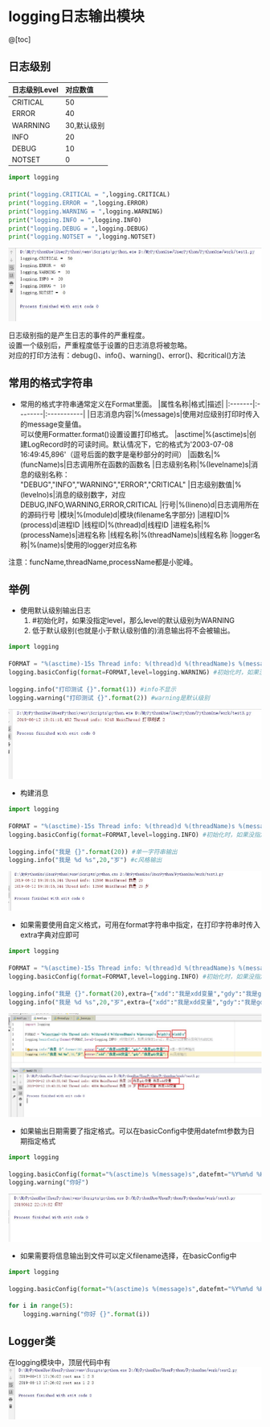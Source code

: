 # logging日志输出模块

@[toc]

## 日志级别

|日志级别Level|对应数值|
|:----|:----------|
CRITICAL|50
ERROR|40
WARRNING|30,默认级别
INFO|20
DEBUG|10
NOTSET|0

````python
import logging

print("logging.CRITICAL = ",logging.CRITICAL)
print("logging.ERROR = ",logging.ERROR)
print("logging.WARNING = ",logging.WARNING)
print("logging.INFO = ",logging.INFO)
print("logging.DEBUG = ",logging.DEBUG)
print("logging.NOTSET = ",logging.NOTSET)
````

![logging_001.jpg](../../../img/python/logging_001.jpg)  

日志级别指的是产生日志的事件的严重程度。  
设置一个级别后，严重程度低于设置的日志消息将被忽略。  
对应的打印方法有：debug()、info()、warning()、error()、和critical()方法  

## 常用的格式字符串

* 常用的格式字符串通常定义在Format里面。
|属性名称|格式|描述|
|:-------|:--------|:-----------|
|日志消息内容|%(message)s|使用对应级别打印时传入的message变量值。<br/>可以使用Formatter.format()设置设置打印格式。
|asctime|%(asctime)s|创建LogRecord时的可读时间。默认情况下，它的格式为'2003-07-08 16:49:45,896'（逗号后面的数字是毫秒部分的时间）
|函数名|%(funcName)s|日志调用所在函数的函数名
|日志级别名称|%(levelname)s|消息的级别名称：<br/>"DEBUG","INFO","WARNING","ERROR","CRITICAL"
|日志级别数值|%(levelno)s|消息的级别数字，对应DEBUG,INFO,WARNING,ERROR,CRITICAL
|行号|%(lineno)d|日志调用所在的源码行号
|模块|%(module)d|模块(filename名字部分)
|进程ID|%(process)d|进程ID
|线程ID|%(thread)d|线程ID
|进程名称|%(processName)s|进程名称
|线程名称|%(threadName)s|线程名称
|logger名称|%(name)s|使用的logger对应名称

注意：funcName,threadName,processName都是小驼峰。

## 举例

* 使用默认级别输出日志
    1. #初始化时，如果没指定level，那么level的默认级别为WARNING
    2. 低于默认级别(也就是小于默认级别值的)消息输出将不会被输出。

````python
import logging

FORMAT = "%(asctime)-15s Thread info: %(thread)d %(threadName)s %(message)s"
logging.basicConfig(format=FORMAT,level=logging.WARNING) #初始化时，如果没指定level，那么level的默认级别为WARNING

logging.info("打印测试 {}".format(1)) #info不显示
logging.warning("打印测试 {}".format(2)) #warning是默认级别
````

![logging_002.jpg](../../../img/python/logging_002.jpg)  

* 构建消息

````python
import logging

FORMAT = "%(asctime)-15s Thread info: %(thread)d %(threadName)s %(message)s"
logging.basicConfig(format=FORMAT,level=logging.INFO) #初始化时，如果没指定level，那么level的默认级别为WARNING

logging.info("我是 {}".format(20)) #单一字符串输出
logging.info("我是 %d %s",20,"岁") #c风格输出
````

![logging_003.jpg](../../../img/python/logging_003.jpg)  

* 如果需要使用自定义格式，可用在format字符串中指定，在打印字符串时传入extra字典对应即可

````python
import logging

FORMAT = "%(asctime)-15s Thread info: %(thread)d %(threadName)s %(message)s %(gdy)s %(xdd)s"
logging.basicConfig(format=FORMAT,level=logging.INFO) #初始化时，如果没指定level，那么level的默认级别为WARNING

logging.info("我是 {}".format(20),extra={"xdd":"我是xdd变量","gdy":"我是gdy变量"}) #单一字符串输出
logging.info("我是 %d %s",20,"岁",extra={"xdd":"我是xdd变量","gdy":"我是gdy变量"}) #c风格输出
````

![logging_004.jpg](../../../img/python/logging_004.jpg)  

* 如果输出日期需要了指定格式。可以在basicConfig中使用datefmt参数为日期指定格式

````python
import logging

logging.basicConfig(format="%(asctime)s %(message)s",datefmt="%Y%m%d %H:%M:%S")
logging.warning("你好")
````

![logging_005.jpg](../../../img/python/logging_005.jpg)  

* 如果需要将信息输出到文件可以定义filename选择，在basicConfig中

````python
import logging

logging.basicConfig(format="%(asctime)s %(message)s",datefmt="%Y%m%d %H:%M:%S",filename="D://test.log")

for i in range(5):
    logging.warning("你好 {}".format(i))
````

## Logger类

在logging模块中，顶层代码中有
![logging_006.jpg](../../../img/python/logging_006.jpg)  















